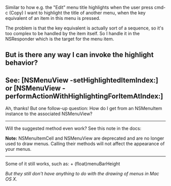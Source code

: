 Similar to how e.g. the "Edit" menu title highlights when the user press cmd-c (Copy) I want to highlight the title of another menu, when the key equivalent of an item in this menu is pressed.

The problem is that the key equivalent is actually sort of a sequence, so it's too complex to be handled by the item itself. So I handle it in the NSResponder which is the target for the menu item.

But is there any way I can invoke the highlight behavior? 
----
See:     [NSMenuView -setHighlightedItemIndex:] or     [NSMenuView -performActionWithHighlightingForItemAtIndex:]
----
Ah, thanks! But one follow-up question: How do I get from an NSMenuItem instance to the associated NSMenuView?

----

Will the suggested method even work? See this note in the docs:

**Note:** NSMenuItemCell and NSMenuView are deprecated and are no longer used to draw menus. Calling their methods will not affect the appearance of your menus.

----
Some of it still works, such as: + (float)menuBarHeight

*But they still don't have anything to do with the drawing of menus in Mac OS X.*
